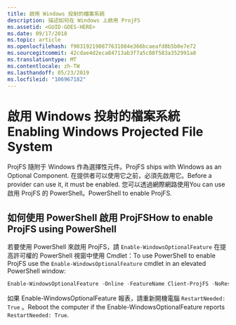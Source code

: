 ```yaml
---
title: 啟用 Windows 投射的檔案系統
description: 描述如何在 Windows 上啟用 ProjFS
ms.assetid: <GUID-GOES-HERE>
ms.date: 09/17/2018
ms.topic: article
ms.openlocfilehash: f903192190877631084e366bcaeafd8b5b0e7e72
ms.sourcegitcommit: 42cdae4d2eca84713ab3f7a5c88f583a352991a8
ms.translationtype: MT
ms.contentlocale: zh-TW
ms.lasthandoff: 05/23/2019
ms.locfileid: "106967182"
---
```

# <a name="enabling-windows-projected-file-system"></a><span data-ttu-id="c5689-103">啟用 Windows 投射的檔案系統</span><span class="sxs-lookup"><span data-stu-id="c5689-103">Enabling Windows Projected File System</span></span>

<span data-ttu-id="c5689-104">ProjFS 隨附于 Windows 作為選擇性元件。</span><span class="sxs-lookup"><span data-stu-id="c5689-104">ProjFS ships with Windows as an Optional Component.</span></span>  <span data-ttu-id="c5689-105">在提供者可以使用它之前，必須先啟用它。</span><span class="sxs-lookup"><span data-stu-id="c5689-105">Before a provider can use it, it must be enabled.</span></span>  <span data-ttu-id="c5689-106">您可以透過網際網路使用</span><span class="sxs-lookup"><span data-stu-id="c5689-106">You can use</span></span> <!--the GUI or--> <span data-ttu-id="c5689-107">啟用 ProjFS 的 PowerShell。</span><span class="sxs-lookup"><span data-stu-id="c5689-107">PowerShell to enable ProjFS.</span></span>

<!--
## How to enable ProjFS in the GUI

Open the Start menu and type "Control Panel".  Click "Programs", then "Turn Windows features on or off".  In the Windows Features dialog box select the check box next to "Windows Projected File System":

![Windows features dialog](images/WindowsFeaturesDialog.png)
-->

## <a name="how-to-enable-projfs-using-powershell"></a><span data-ttu-id="c5689-108">如何使用 PowerShell 啟用 ProjFS</span><span class="sxs-lookup"><span data-stu-id="c5689-108">How to enable ProjFS using PowerShell</span></span>

<span data-ttu-id="c5689-109">若要使用 PowerShell 來啟用 ProjFS，請 `Enable-WindowsOptionalFeature` 在提高許可權的 PowerShell 視窗中使用 Cmdlet：</span><span class="sxs-lookup"><span data-stu-id="c5689-109">To use PowerShell to enable ProjFS use the `Enable-WindowsOptionalFeature` cmdlet in an elevated PowerShell window:</span></span>

```PowerShell
Enable-WindowsOptionalFeature -Online -FeatureName Client-ProjFS -NoRestart
```

<span data-ttu-id="c5689-110">如果 Enable-WindowsOptionalFeature 報表，請重新開機電腦 `RestartNeeded: True` 。</span><span class="sxs-lookup"><span data-stu-id="c5689-110">Reboot the computer if the Enable-WindowsOptionalFeature reports `RestartNeeded: True`.</span></span>
